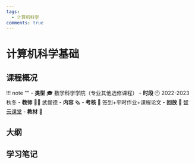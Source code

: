```yaml
---
tags:
  - 计算机科学
comments: true
---
```


# 计算机科学基础

## 课程概况
!!! note ""
    - **类型** 🎓 数学科学学院（专业其他选修课程）
    - **时段** 🕙 2022-2023 秋冬
    - **教师** 🧑‍🏫 武俊德
    - **内容** 🗞️ 
    - **考核** 📝 签到+平时作业+课程论文
    - **回放** 🔗 [智云课堂]()
    - **教材** 📙 

## 大纲

## 学习笔记